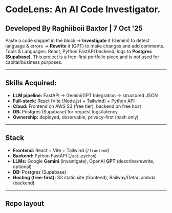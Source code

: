 # CodeLens: An AI Code Investigator.
## Developed By Raghiiboii Baxtor | 7 Oct '25

Paste a code snippet in the block → **Investigate** it (Gemini) to detect language & errors → **Rewrite** it (GPT) to make changes and add comments.  
Tools & Languages: React, Python FastAPI backend, logs to **Postgres (Supabase)**. 
This project is a free-first portfolio piece and is not used for capital/business purposes. 

---

## Skills Acquired:
- **LLM pipeline:** FastAPI → Gemini/GPT Integration → structured JSON
- **Full-stack:** React (Vite (Node.js) + Tailwind) + Python API 
- **Cloud:** Frontend on AWS S3 (free tier), backend on free host 
- **DB:** Postgres (Supabase) for request logs/latency
- **Ownership:** deployed, observable, privacy-first (hash only)

---

## Stack
- **Frontend:** React + Vite + Tailwind (`/frontend`)
- **Backend:** Python FastAPI (`/api-python`)
- **LLMs:** Google **Gemini** (investigate), OpenAI **GPT** (describe/rewrite, optional)
- **DB:** Postgres (Supabase)
- **Hosting (free-first):** S3 static site (frontend), Railway/Deta/Lambda (backend)

---

## Repo layout
